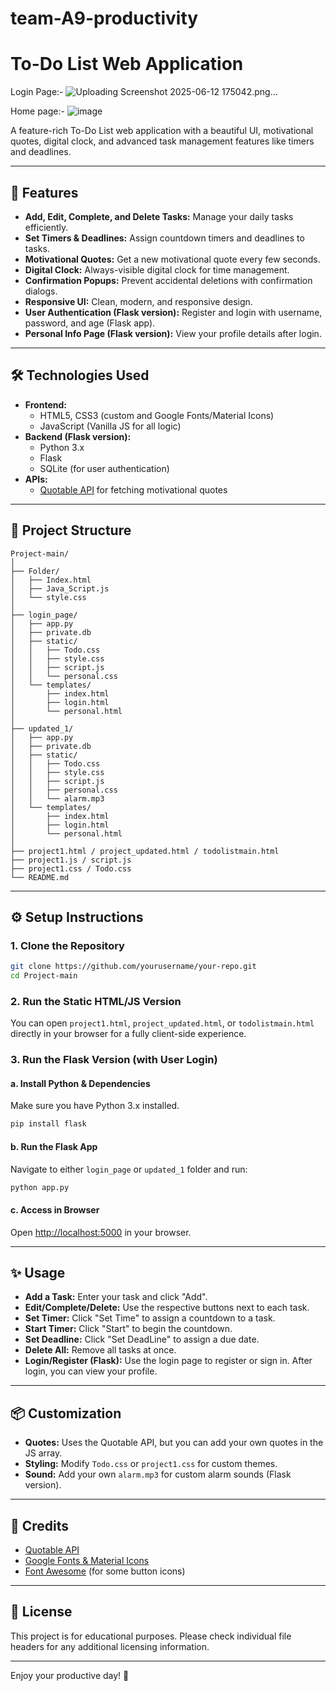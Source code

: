 # team-A9-productivity
# To-Do List Web Application
Login Page:-
![Uploading Screenshot 2025-06-12 175042.png…]()

Home page:-
![image](https://github.com/user-attachments/assets/fd8047c1-23c8-459e-948e-ca8f89a0e52a)


A feature-rich To-Do List web application with a beautiful UI, motivational quotes, digital clock, and advanced task management features like timers and deadlines.

---

## 🚀 Features

- **Add, Edit, Complete, and Delete Tasks:** Manage your daily tasks efficiently.
- **Set Timers & Deadlines:** Assign countdown timers and deadlines to tasks.
- **Motivational Quotes:** Get a new motivational quote every few seconds.
- **Digital Clock:** Always-visible digital clock for time management.
- **Confirmation Popups:** Prevent accidental deletions with confirmation dialogs.
- **Responsive UI:** Clean, modern, and responsive design.
- **User Authentication (Flask version):** Register and login with username, password, and age (Flask app).
- **Personal Info Page (Flask version):** View your profile details after login.

---

## 🛠️ Technologies Used

- **Frontend:**
  - HTML5, CSS3 (custom and Google Fonts/Material Icons)
  - JavaScript (Vanilla JS for all logic)
- **Backend (Flask version):**
  - Python 3.x
  - Flask
  - SQLite (for user authentication)
- **APIs:**
  - [Quotable API](https://api.quotable.io/random) for fetching motivational quotes

---

## 📁 Project Structure

```
Project-main/
│
├── Folder/
│   ├── Index.html
│   ├── Java_Script.js
│   └── style.css
│
├── login_page/
│   ├── app.py
│   ├── private.db
│   ├── static/
│   │   ├── Todo.css
│   │   ├── style.css
│   │   ├── script.js
│   │   └── personal.css
│   └── templates/
│       ├── index.html
│       ├── login.html
│       └── personal.html
│
├── updated_1/
│   ├── app.py
│   ├── private.db
│   ├── static/
│   │   ├── Todo.css
│   │   ├── style.css
│   │   ├── script.js
│   │   ├── personal.css
│   │   └── alarm.mp3
│   └── templates/
│       ├── index.html
│       ├── login.html
│       └── personal.html
│
├── project1.html / project_updated.html / todolistmain.html
├── project1.js / script.js
├── project1.css / Todo.css
└── README.md
```

---

## ⚙️ Setup Instructions

### 1. **Clone the Repository**

```bash
git clone https://github.com/yourusername/your-repo.git
cd Project-main
```

### 2. **Run the Static HTML/JS Version**

You can open `project1.html`, `project_updated.html`, or `todolistmain.html` directly in your browser for a fully client-side experience.

### 3. **Run the Flask Version (with User Login)**

#### a. **Install Python & Dependencies**

Make sure you have Python 3.x installed.

```bash
pip install flask
```

#### b. **Run the Flask App**

Navigate to either `login_page` or `updated_1` folder and run:

```bash
python app.py
```

#### c. **Access in Browser**

Open [http://localhost:5000](http://localhost:5000) in your browser.

---

## ✨ Usage

- **Add a Task:** Enter your task and click "Add".
- **Edit/Complete/Delete:** Use the respective buttons next to each task.
- **Set Timer:** Click "Set Time" to assign a countdown to a task.
- **Start Timer:** Click "Start" to begin the countdown.
- **Set Deadline:** Click "Set DeadLine" to assign a due date.
- **Delete All:** Remove all tasks at once.
- **Login/Register (Flask):** Use the login page to register or sign in. After login, you can view your profile.

---

## 📦 Customization

- **Quotes:** Uses the Quotable API, but you can add your own quotes in the JS array.
- **Styling:** Modify `Todo.css` or `project1.css` for custom themes.
- **Sound:** Add your own `alarm.mp3` for custom alarm sounds (Flask version).

---

## 📝 Credits

- [Quotable API](https://api.quotable.io/)
- [Google Fonts & Material Icons](https://fonts.google.com/icons)
- [Font Awesome](https://fontawesome.com/) (for some button icons)

---

## 📄 License

This project is for educational purposes. Please check individual file headers for any additional licensing information.

---

Enjoy your productive day! 🚀
